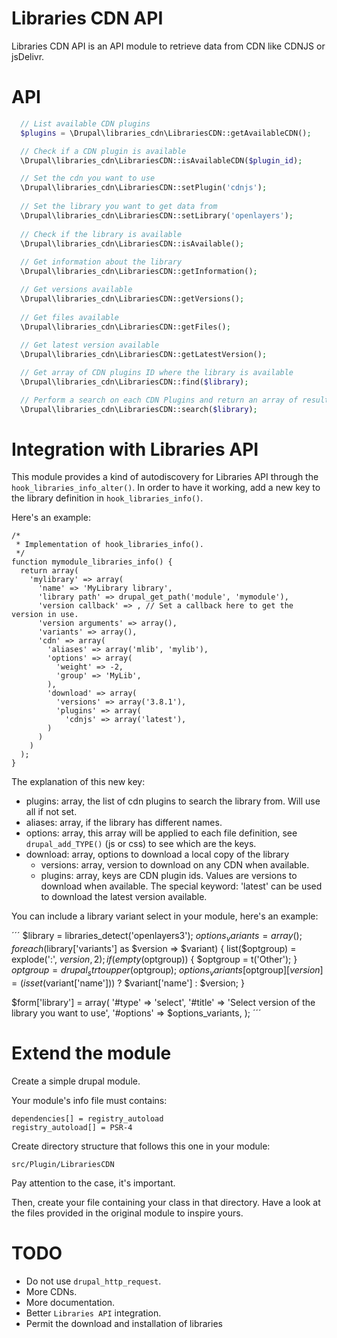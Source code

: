 # Libraries CDN API

Libraries CDN API is an API module to retrieve data from CDN like CDNJS or jsDelivr.

# API
```php
  // List available CDN plugins
  $plugins = \Drupal\libraries_cdn\LibrariesCDN::getAvailableCDN();

  // Check if a CDN plugin is available
  \Drupal\libraries_cdn\LibrariesCDN::isAvailableCDN($plugin_id);

  // Set the cdn you want to use
  \Drupal\libraries_cdn\LibrariesCDN::setPlugin('cdnjs');
  
  // Set the library you want to get data from
  \Drupal\libraries_cdn\LibrariesCDN::setLibrary('openlayers');
  
  // Check if the library is available
  \Drupal\libraries_cdn\LibrariesCDN::isAvailable();
  
  // Get information about the library
  \Drupal\libraries_cdn\LibrariesCDN::getInformation();

  // Get versions available
  \Drupal\libraries_cdn\LibrariesCDN::getVersions();
  
  // Get files available
  \Drupal\libraries_cdn\LibrariesCDN::getFiles();
  
  // Get latest version available
  \Drupal\libraries_cdn\LibrariesCDN::getLatestVersion();

  // Get array of CDN plugins ID where the library is available
  \Drupal\libraries_cdn\LibrariesCDN::find($library);

  // Perform a search on each CDN Plugins and return an array of results
  \Drupal\libraries_cdn\LibrariesCDN::search($library);
```
# Integration with Libraries API

This module provides a kind of autodiscovery for Libraries API through the ```hook_libraries_info_alter()```.
In order to have it working, add a new key to the library definition in ```hook_libraries_info()```.

Here's an example:

```
/*
 * Implementation of hook_libraries_info().
 */
function mymodule_libraries_info() {
  return array(
    'mylibrary' => array(
      'name' => 'MyLibrary library',
      'library path' => drupal_get_path('module', 'mymodule'),
      'version callback' => , // Set a callback here to get the version in use.
      'version arguments' => array(),
      'variants' => array(),
      'cdn' => array(
        'aliases' => array('mlib', 'mylib'),
        'options' => array(
          'weight' => -2,
          'group' => 'MyLib',
        ),
        'download' => array(
          'versions' => array('3.8.1'),
          'plugins' => array(
            'cdnjs' => array('latest'),
        )
      )
    )
  );
}
```

The explanation of this new key:
- plugins: array, the list of cdn plugins to search the library from. Will use all if not set.
- aliases: array, if the library has different names.
- options: array, this array will be applied to each file definition, see ```drupal_add_TYPE()``` (js or css) to see which are the keys.
- download: array, options to download a local copy of the library
  - versions: array, version to download on any CDN when available.
  - plugins: array, keys are CDN plugin ids. Values are versions to download when available. The special keyword: 'latest' can be used to download the latest version available.

You can include a library variant select in your module, here's an example:

´´´
  $library = libraries_detect('openlayers3');
  $options_variants = array();
  foreach ($library['variants'] as $version => $variant) {
    list($optgroup) = explode(':', $version, 2);
    if (empty($optgroup)) {
      $optgroup = t('Other');
    }
    $optgroup = drupal_strtoupper($optgroup);
    $options_variants[$optgroup][$version] = (isset($variant['name'])) ? $variant['name'] : $version;
  }

  $form['library'] = array(
    '#type' => 'select',
    '#title' => 'Select version of the library you want to use',
    '#options' => $options_variants,
  );
´´´

# Extend the module

Create a simple drupal module.

Your module's info file must contains:

```
dependencies[] = registry_autoload
registry_autoload[] = PSR-4
```

Create directory structure that follows this one in your module:

```
src/Plugin/LibrariesCDN
```

Pay attention to the case, it's important.

Then, create your file containing your class in that directory.
Have a look at the files provided in the original module to inspire yours.

# TODO
* Do not use ```drupal_http_request```.
* More CDNs.
* More documentation.
* Better ```Libraries API``` integration.
* Permit the download and installation of libraries
